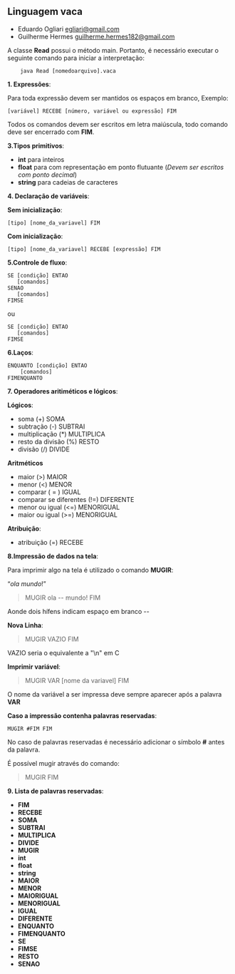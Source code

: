  **Linguagem vaca**
- 

- Eduardo Ogliari   egliari@gmail.com
- Guilherme Hermes guilherme.hermes182@gmail.com


A classe **Read** possui o método main. Portanto, é necessário executar o seguinte comando para iniciar a interpretação:

        java Read [nomedoarquivo].vaca



**1. Expressões**:

Para toda expressão devem ser mantidos os espaços em branco,
Exemplo:

    [variável] RECEBE [número, variável ou expressão] FIM

Todos os comandos devem ser escritos em letra maiúscula, todo comando deve ser encerrado com **FIM**.

**3.Tipos primitivos**:

- **int** para inteiros
- **float** para com representação em ponto flutuante (*Devem ser escritos com ponto decimal*)
- **string** para cadeias de caracteres


**4. Declaração de variáveis**:

**Sem inicialização**:

    [tipo] [nome_da_variavel] FIM


**Com inicialização**:

    [tipo] [nome_da_variavel] RECEBE [expressão] FIM


**5.Controle de fluxo**:

    SE [condição] ENTAO 
       [comandos]
    SENAO
       [comandos]
    FIMSE

ou

    SE [condição] ENTAO
       [comandos]
    FIMSE


**6.Laços**:

    ENQUANTO [condição] ENTAO
        [comandos]
    FIMENQUANTO


**7. Operadores aritiméticos e lógicos**:


**Lógicos**:


- soma (+)  SOMA
- subtração (-)  SUBTRAI
- multiplicação (*)  MULTIPLICA
- resto da divisão (%)  RESTO
- divisão (/)  DIVIDE


**Aritméticos**


- maior (>)  MAIOR
- menor (<)  MENOR
- comparar ( = )  IGUAL
- comparar se diferentes (!=)  DIFERENTE
- menor ou igual (<=)  MENORIGUAL
- maior ou igual (>=)   MENORIGUAL


**Atribuição**:


- atribuição (=) RECEBE


**8.Impressão de dados na tela**:


Para imprimir algo na tela é utilizado o comando **MUGIR**:


“*ola mundo*!”
>MUGIR ola -- mundo! FIM

Aonde dois hífens indicam espaço em branco --

**Nova Linha**:

>MUGIR VAZIO FIM

VAZIO seria o equivalente a "\n" em C

**Imprimir variável**:


>MUGIR VAR [nome da variavel] FIM

O nome da variável a ser impressa deve sempre aparecer após a palavra **VAR**

**Caso a impressão contenha palavras reservadas**:

    MUGIR #FIM FIM

No caso de palavras reservadas é necessário adicionar o símbolo **#** antes da palavra.

É possível mugir através do comando:

>MUGIR FIM


**9. Lista de palavras reservadas**:

- **FIM**
- **RECEBE**
- **SOMA**
- **SUBTRAI**
- **MULTIPLICA**
- **DIVIDE**
- **MUGIR**
- **int**
- **float**
- **string**
- **MAIOR**
- **MENOR**
- **MAIORIGUAL**
- **MENORIGUAL**
- **IGUAL**
- **DIFERENTE**
- **ENQUANTO**
- **FIMENQUANTO**
- **SE**
- **FIMSE**
- **RESTO**
- **SENAO**
